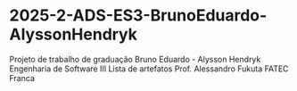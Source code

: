 # 2025-2-ADS-ES3-BrunoEduardo-AlyssonHendryk
Projeto de trabalho de graduação
Bruno Eduardo - Alysson Hendryk
Engenharia de Software III
Lista de artefatos
Prof. Alessandro Fukuta
FATEC Franca
